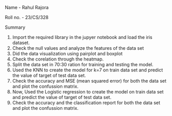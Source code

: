 Name - Rahul Rajora

Roll no. - 23/CS/328

Summary

1. Import the required library in the jupyer notebook and load the iris dataset.
2. Check the null values and analyze the features of the data set
3. Did the data visualization using pairplot and boxplot
4. Check the corelation through the heatmap.
5. Split the data set in 70:30 ration for training and testing the model.
6. Used the KNN to create the model for k=7 on train data set and predict the value of target of test data set.
7. Check the accuracy and MSE (mean squared error) for both the data set and plot the confussion matrix.
8. Now, Used the Logistic regression to create the model on train data set and predict the value of target of test data set.
9. Check the accuracy and the classification report for both the data set and plot the confussion matrix.
